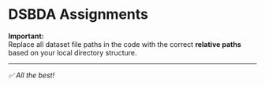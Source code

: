 # DSBDA Assignments

**Important:**  
Replace all dataset file paths in the code with the correct **relative paths** based on your local directory structure.

---

*✅ All the best!*
